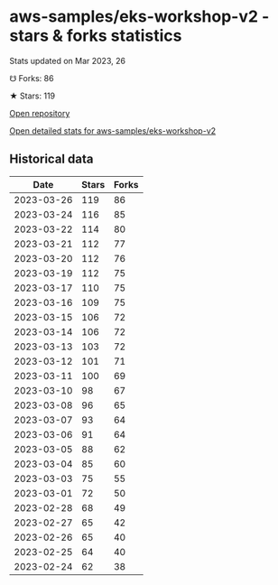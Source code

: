 # aws-samples/eks-workshop-v2 - stars & forks statistics

Stats updated on Mar 2023, 26

☋ Forks: 86

★ Stars: 119

[Open repository](https://github.com/aws-samples/eks-workshop-v2)

[Open detailed stats for aws-samples/eks-workshop-v2](https://reviewgithub.com/rep/aws-samples/eks-workshop-v2)

## Historical data
| Date | Stars | Forks |
|------|-------|-------|
| 2023-03-26 | 119 | 86 | 
| 2023-03-24 | 116 | 85 | 
| 2023-03-22 | 114 | 80 | 
| 2023-03-21 | 112 | 77 | 
| 2023-03-20 | 112 | 76 | 
| 2023-03-19 | 112 | 75 | 
| 2023-03-17 | 110 | 75 | 
| 2023-03-16 | 109 | 75 | 
| 2023-03-15 | 106 | 72 | 
| 2023-03-14 | 106 | 72 | 
| 2023-03-13 | 103 | 72 | 
| 2023-03-12 | 101 | 71 | 
| 2023-03-11 | 100 | 69 | 
| 2023-03-10 | 98 | 67 | 
| 2023-03-08 | 96 | 65 | 
| 2023-03-07 | 93 | 64 | 
| 2023-03-06 | 91 | 64 | 
| 2023-03-05 | 88 | 62 | 
| 2023-03-04 | 85 | 60 | 
| 2023-03-03 | 75 | 55 | 
| 2023-03-01 | 72 | 50 | 
| 2023-02-28 | 68 | 49 | 
| 2023-02-27 | 65 | 42 | 
| 2023-02-26 | 65 | 40 | 
| 2023-02-25 | 64 | 40 | 
| 2023-02-24 | 62 | 38 | 

